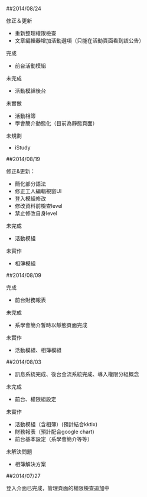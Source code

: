 ##2014/08/24
        
修正＆更新
 - 重新整理權限檢查
 - 文章編輯器增加活動選項（只能在活動頁面看到該公告）
            
完成
 - 前台活動模組
        
未完成
 - 活動模組後台
            
未實做
 - 活動相簿
 - 學會簡介動態化（目前為靜態頁面）
        
未規劃
 - iStudy
 
##2014/08/19

修正&更新：
 - 簡化部分語法
 - 修正工人編輯視窗UI
 - 登入模組修改
 - 修改資料前檢查level
 - 禁止修改自身level

未完成
 - 活動模組

未實作
 - 相簿模組

##2014/08/09
        
完成
 - 前台財務報表
        
未完成
 - 系學會簡介暫時以靜態頁面完成
        
未實作
 - 活動模組、相簿模組
        
##2014/08/03
    
- 訊息系統完成、後台金流系統完成、導入權限分組概念 
        
未完成
 - 前台、權限組設定
        
未實作
 - 活動模組（含相簿）(預計結合kktix)
 - 財務報表（預計配合google chart)
 - 前台基本設定（系學會簡介等等）
        
未解決問題
 - 相簿解決方案

##2014/07/27
        
登入介面已完成，管理頁面的權限檢查追加中